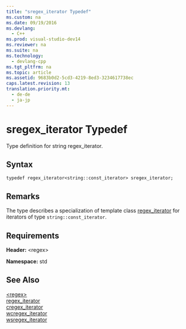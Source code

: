 ```yaml
---
title: "sregex_iterator Typedef"
ms.custom: na
ms.date: 09/19/2016
ms.devlang: 
  - C++
ms.prod: visual-studio-dev14
ms.reviewer: na
ms.suite: na
ms.technology: 
  - devlang-cpp
ms.tgt_pltfrm: na
ms.topic: article
ms.assetid: 9683b0d2-5cd3-4219-8ed3-3234617738ec
caps.latest.revision: 13
translation.priority.mt: 
  - de-de
  - ja-jp
---
```

# sregex_iterator Typedef
Type definition for string regex_iterator.  
  
## Syntax  
  
```  
typedef regex_iterator<string::const_iterator> sregex_iterator;  
```  
  
## Remarks  
 The type describes a specialization of template class [regex_iterator](../vs140/regex_iterator-Class.md) for iterators of type `string::const_iterator`.  
  
## Requirements  
 **Header:** <regex\>  
  
 **Namespace:** std  
  
## See Also  
 [<regex\>](../vs140/-regex-.md)   
 [regex_iterator](../vs140/regex_iterator-Class.md)   
 [cregex_iterator](../vs140/cregex_iterator-Typedef.md)   
 [wcregex_iterator](../vs140/wcregex_iterator-Typedef.md)   
 [wsregex_iterator](../vs140/wsregex_iterator-Typedef.md)